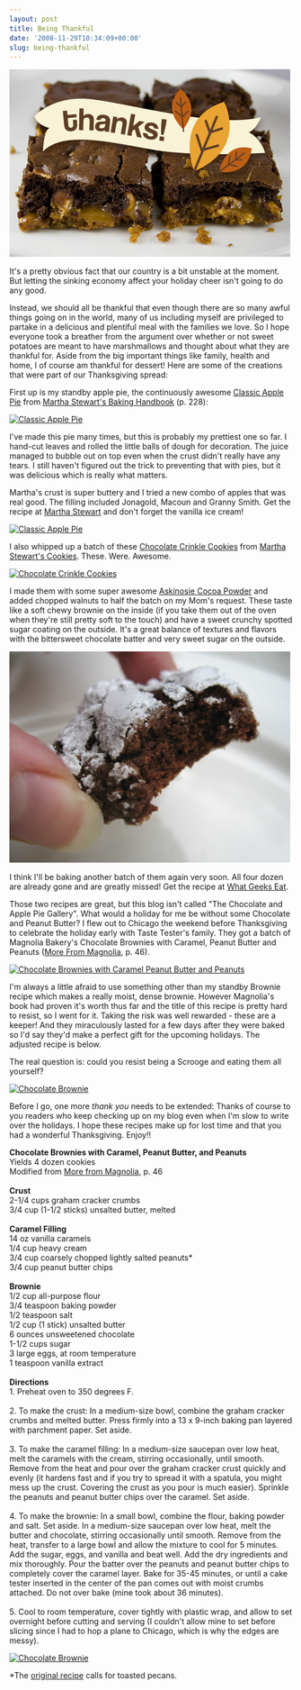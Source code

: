 ```yaml
---
layout: post
title: Being Thankful
date: '2008-11-29T10:34:09+00:00'
slug: being-thankful
---
```

<a href="http://www.flickr.com/photos/kstar810/3067125630/"><img src='/images/uploads/2008/11/thanks.jpg' alt='Thank You' /></a>

It's a pretty obvious fact that our country is a bit unstable at the moment. But letting the sinking economy affect your holiday cheer isn't going to do any good. 

Instead, we should all be thankful that even though there are so many awful things going on in the world, many of us including myself are privileged to partake in a delicious and plentiful meal with the families we love. So I hope everyone took a breather from the argument over whether or not sweet potatoes are meant to have marshmallows and thought about what they are thankful for. Aside from the big important things like family, health and home, I of course am thankful for dessert! Here are some of the creations that were part of our Thanksgiving spread:

First up is my standby apple pie, the continuously awesome <a href="http://www.marthastewart.com/recipe/classic-apple-pie">Classic Apple Pie</a> from <a href="http://www.amazon.com/Martha-Stewarts-Baking-Handbook-Stewart/dp/0307236722/ref=sr_1_1?ie=UTF8&s=books&qid=1227933737&sr=1-1">Martha Stewart's Baking Handbook</a> (p. 228):

<a href="http://www.flickr.com/photos/kstar810/3065765266/"><img src="http://farm4.static.flickr.com/3245/3065765266_7b3cc0ce47.jpg?v=0" alt="Classic Apple Pie" /></a>

I've made this pie many times, but this is probably my prettiest one so far. I hand-cut leaves and rolled the little balls of dough for decoration. The juice managed to bubble out on top even when the crust didn't really have any tears. I still haven't figured out the trick to preventing that with pies, but it was delicious which is really what matters. 

Martha's crust is super buttery and I tried a new combo of apples that was real good. The filling included Jonagold, Macoun and Granny Smith. Get the recipe at <a href="http://www.marthastewart.com/recipe/classic-apple-pie">Martha Stewart</a> and don't forget the vanilla ice cream!

<a href="http://www.flickr.com/photos/kstar810/3064923429/"><img src="http://farm4.static.flickr.com/3032/3064923429_0b43ab8971.jpg?v=0" alt="Classic Apple Pie" /></a>

I also whipped up a batch of these <a href="http://www.whatgeekseat.com/wordpress/2008/11/20/equal-pay-for-equal-work-%20chocolate-crinkle-cookies/">Chocolate Crinkle Cookies</a> from <a href="http://www.amazon.com/Martha-Stewarts-Cookies-Stewart-Magazine/dp/0307394549">Martha Stewart's Cookies</a>. These. Were. Awesome. 

<a href="http://www.flickr.com/photos/kstar810/3064922733/"><img src="http://farm4.static.flickr.com/3033/3064922733_26f7cd415b.jpg?v=0" alt="Chocolate Crinkle Cookies" /></a>

I made them with some super awesome <a href="http://www.askinosie.com/p-64-single-origin-natural-cocoa-powder-soconusco-mexico.aspx">Askinosie Cocoa Powder</a> and added chopped walnuts to half the batch on my Mom's request. These taste like a soft chewy brownie on the inside (if you take them out of the oven when they're still pretty soft to the touch) and have a sweet crunchy spotted sugar coating on the outside. It's a great balance of textures and flavors with the bittersweet chocolate batter and very sweet sugar on the outside.

<a href="http://www.flickr.com/photos/kstar810/3064922861/"><img src='/images/uploads/2008/11/img_4599.jpg' alt='Chocolate Crinkle Cookie' /></a>

I think I'll be baking another batch of them again very soon. All four dozen are already gone and are greatly missed! Get the recipe at <a href="http://www.whatgeekseat.com/wordpress/2008/11/20/equal-pay-for-equal-work-%20chocolate-crinkle-cookies/">What Geeks Eat</a>.

Those two recipes are great, but this blog isn't called "The Chocolate and Apple Pie Gallery". What would a holiday for me be without some Chocolate and Peanut Butter? I flew out to Chicago the weekend before Thanksgiving to celebrate the holiday early with Taste Tester's family. They got a batch of Magnolia Bakery's Chocolate Brownies with Caramel, Peanut Butter and Peanuts (<a href="http://www.amazon.com/More-Magnolia-Recipes-Famous-Kitchen/dp/0743246616/ref=pd_bbs_sr_1?ie=UTF8&s=books&qid=1227919445&sr=8-1">More From Magnolia</a>, p. 46). 

<a href="http://www.flickr.com/photos/kstar810/3067125998/"><img src="http://farm4.static.flickr.com/3050/3067125998_5a998cba4b.jpg?v=0" alt="Chocolate Brownies with Caramel Peanut Butter and Peanuts" /></a>

I'm always a little afraid to use something other than my standby Brownie recipe which makes a really moist, dense brownie. However Magnolia's book had proven it's worth thus far and the title of this recipe is pretty hard to resist, so I went for it. Taking the risk was well rewarded - these are a keeper! And they miraculously lasted for a few days after they were baked so I'd say they'd make a perfect gift for the upcoming holidays. The adjusted recipe is below. 

The real question is: could you resist being a Scrooge and eating them all yourself?

<a href="http://www.flickr.com/photos/kstar810/3066285559/"><img src="http://farm4.static.flickr.com/3245/3066285559_b527cbd746.jpg?v=0" alt="Chocolate Brownie" /></a>

Before I go, one more <em>thank you</em> needs to be extended: Thanks of course to you readers who keep checking up on my blog even when I'm slow to write over the holidays. I hope these recipes make up for lost time and that you had a wonderful Thanksgiving. Enjoy!!

<div class="recipe">
<strong>Chocolate Brownies with Caramel, Peanut Butter, and Peanuts</strong><br>
Yields 4 dozen cookies<br>
Modified from <a href="http://www.amazon.com/More-Magnolia-Recipes-Famous-Kitchen/dp/0743246616/ref=pd_bbs_sr_1?ie=UTF8&amp;s=books&amp;qid=1227919445&amp;sr=8-1">More from Magnolia</a>, p. 46<br>
<br>
<strong>Crust </strong><br>
2-1/4 cups graham cracker crumbs <br>
3/4 cup (1-1/2 sticks) unsalted butter, melted<br>
<br>
<strong>Caramel Filling </strong><br>
14 oz vanilla caramels <br>
1/4 cup heavy cream <br>
3/4 cup coarsely chopped lightly salted peanuts*<br>
3/4 cup peanut butter chips<br>
<br>
<strong>Brownie </strong><br>
1/2 cup all-purpose flour <br>
3/4 teaspoon baking powder <br>
1/2 teaspoon salt <br>
1/2 cup (1 stick) unsalted butter <br>
6 ounces unsweetened chocolate <br>
1-1/2 cups sugar <br>
3 large eggs, at room temperature <br>
1 teaspoon vanilla extract<br>
<br>
<strong>Directions</strong><br>
1. Preheat oven to 350 degrees F. <br>
<br>
2. To make the crust: In a medium-size bowl, combine the graham cracker crumbs and melted butter. Press firmly into a 13 x 9-inch baking pan layered with parchment paper. Set aside. <br>
<br>
3. To make the caramel filling: In a medium-size saucepan over low heat, melt the caramels with the cream, stirring occasionally, until smooth. Remove from the heat and pour over the graham cracker crust quickly and evenly (it hardens fast and if you try to spread it with a spatula, you might mess up the crust. Covering the crust as you pour is much easier). Sprinkle the peanuts and peanut butter chips over the caramel. Set aside. <br>
<br>
4. To make the brownie: In a small bowl, combine the flour, baking powder and salt. Set aside. In a medium-size saucepan over low heat, melt the butter and chocolate, stirring occasionally until smooth. Remove from the heat, transfer to a large bowl and allow the mixture to cool for 5 minutes. Add the sugar, eggs, and vanilla and beat well. Add the dry ingredients and mix thoroughly. Pour the batter over the peanuts and peanut butter chips to completely cover the caramel layer. Bake for 35-45 minutes, or until a cake tester inserted in the center of the pan comes out with moist crumbs attached. Do not over bake (mine took about 36 minutes).<br>
<br>
5. Cool to room temperature, cover tightly with plastic wrap, and allow to set overnight before cutting and serving (I couldn't allow mine to set before slicing since I had to hop a plane to Chicago, which is why the edges are messy).
</div>

<a href="http://www.flickr.com/photos/kstar810/3067125306/"><img src="http://farm4.static.flickr.com/3016/3067125306_7a1d8fe30e.jpg?v=0" alt="Chocolate Brownie" /></a>

*The <a href="http://www.tastebook.com/recipes/628463-Chocolate-Brownies-with-Caramel-Peanut-Butter-and-Pecans">original recipe</a> calls for toasted pecans.
